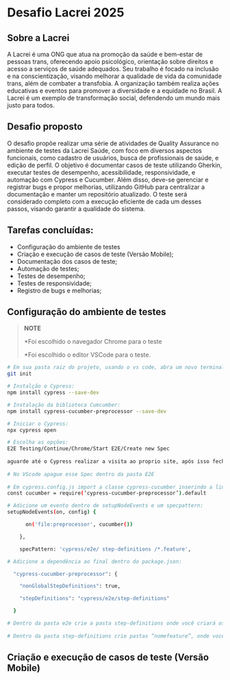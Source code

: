 # Desafio Lacrei 2025

## Sobre a Lacrei

A Lacrei é uma ONG que atua na promoção da saúde e bem-estar de pessoas trans, oferecendo apoio psicológico, orientação sobre direitos e acesso a serviços de saúde adequados. Seu trabalho é focado na inclusão e na conscientização, visando melhorar a qualidade de vida da comunidade trans, além de combater a transfobia. A organização também realiza ações educativas e eventos para promover a diversidade e a equidade no Brasil. A Lacrei é um exemplo de transformação social, defendendo um mundo mais justo para todos.

## Desafio proposto

O desafio propõe realizar uma série de atividades de Quality Assurance no ambiente de testes da Lacrei Saúde, com foco em diversos aspectos funcionais, como cadastro de usuários, busca de profissionais de saúde, e edição de perfil. O objetivo é documentar casos de teste utilizando Gherkin, executar testes de desempenho, acessibilidade, responsividade, e automação com Cypress e Cucumber. Além disso, deve-se gerenciar e registrar bugs e propor melhorias, utilizando GitHub para centralizar a documentação e manter um repositório atualizado. O teste será considerado completo com a execução eficiente de cada um desses passos, visando garantir a qualidade do sistema.

## Tarefas concluídas:
- Configuração do ambiente de testes
- Criação e execução de casos de teste (Versão Mobile);
- Documentação dos casos de teste;
- Automação de testes;
- Testes de desempenho;
- Testes de responsividade;
- Registro de bugs e melhorias;

## Configuração do ambiente de testes
>**NOTE**
>
>*Foi escolhido o navegador Chrome para o teste
>
>*Foi escolhido o editor VSCode para o teste. 

```bash
# Em sua pasta raiz do projeto, usando o vs code, abra um novo terminal e digite: 
git init 

# Instalção o Cypress: 
npm install cypress --save-dev 

# Instalação da biblioteca Cumcumber: 
npm install cypress-cucumber-preprocessor --save-dev 

# Iniciar o Cypress: 
npx cypress open

# Escolha as opções: 
E2E Testing/Continue/Chrome/Start E2E/Create new Spec 
 
aguarde até o Cypress realizar a visita ao proprio site, após isso feche o Cypress. 
 
# No VScode apague esse Spec dentro da pasta E2E 
 
# Em cypress.config.js import a classe cypress-cucumber inserindo a linha: 
const cucumber = require(‘cypress-cucumber-preprocessor’).default

# Adicione um evento dentro de setupNodeEvents e um specpattern: 
setupNodeEvents(on, config) { 

      on('file:preprocessor', cucumber()) 

    }, 

    specPattern: 'cypress/e2e/ step-definitions /*.feature', 

# Adicione a dependência ao final dentro do package.json: 

  "cypress-cucumber-preprocessor": { 

    "nonGlobalStepDefinitions": true, 

    "stepDefinitions": "cypress/e2e/step-definitions" 

  }

# Dentro da pasta e2e crie a pasta step-definitions onde você criará os casos de testes em Gherkin com nomenclatura “nomefeature.feature” 
 
# Dentro da pasta step-definitions crie pastas “nomefeature”, onde você criará os fluxos de teste automatizados.
```

## Criação e execução de casos de teste (Versão Mobile)

 
